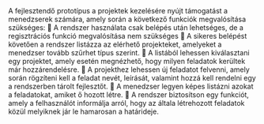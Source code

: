 <!DOCTYPE html>
<html lang="en">
<head>
    <title>Redmine</title>
    <meta charset= "utf-8">
</head>
<body>
    A fejlesztendő prototípus a projektek kezelésére nyújt támogatást a menedzserek számára, amely
    során a következő funkciók megvalósítása szükséges:
     A rendszer használata csak belépés után lehetséges, de a regisztrációs funkció megvalósítása
    nem szükséges
     A sikeres belépést követően a rendszer listázza az elérhető projekteket, amelyeket a
    menedzser tovább szűrhet típus szerint.
     A listából lehessen kiválasztani egy projektet, amely esetén megnézhető, hogy milyen
    feladatok kerültek már hozzárendelésre.
     A projekthez lehessen új feladatot felvenni, amely során rögzíteni kell a feladat nevét, leírását,
    valamint hozzá kell rendelni egy a rendszerben tárolt fejlesztőt.
     A menedzser legyen képes listázni azokat a feladatokat, amiket ő hozott létre.
     A rendszer biztosítson egy funkciót, amely a felhasználót informálja arról, hogy az általa
    létrehozott feladatok közül melyiknek jár le hamarosan a határideje. 
</body>
</html>
